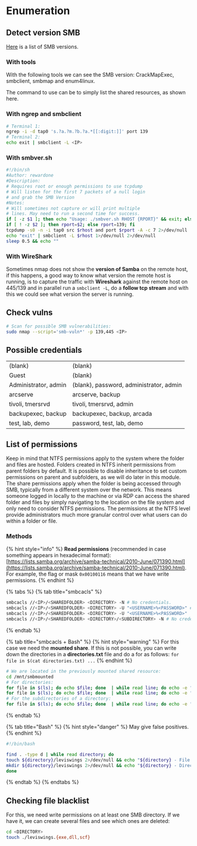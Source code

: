 # Enumeration

## Detect version SMB

[Here](theory-smb.md#versions) is a list of SMB versions.

### With tools

With the following tools we can see the SMB version: CrackMapExec, smbclient, smbmap and enum4linux.

The command to use can be to simply list the shared resources, as shown here.

### With ngrep and smbclient

```bash
# Terminal 1:
ngrep -i -d tap0 's.?a.?m.?b.?a.*[[:digit:]]' port 139
# Terminal 2:
echo exit | smbclient -L <IP>
```

### With smbver.sh

```bash
#!/bin/sh
#Author: rewardone
#Description:
# Requires root or enough permissions to use tcpdump
# Will listen for the first 7 packets of a null login
# and grab the SMB Version
#Notes:
# Will sometimes not capture or will print multiple
# lines. May need to run a second time for success.
if [ -z $1 ]; then echo "Usage: ./smbver.sh RHOST {RPORT}" && exit; else rhost=$1; fi
if [ ! -z $2 ]; then rport=$2; else rport=139; fi
tcpdump -s0 -n -i tap0 src $rhost and port $rport -A -c 7 2>/dev/null | grep -i "samba\|s.a.m" | tr -d '.' | grep -oP 'UnixSamba.*[0-9a-z]' | tr -d '\n' & echo -n "$rhost: " &
echo "exit" | smbclient -L $rhost 1>/dev/null 2>/dev/null
sleep 0.5 && echo ""
```

### With WireShark

Sometimes nmap does not show the **version of Samba** on the remote host, if this happens, a good way to know what version the remote host is running, is to capture the traffic with **Wireshark** against the remote host on 445/139 and in parallel run a `smbclient -L`, do a **follow tcp stream** and with this we could see what version the server is running.

## Check vulns

```bash
# Scan for possible SMB vulnerabilities:
sudo nmap --script='smb-vuln*' -p 139,445 <IP> 
```

## Possible credentials

|                      |                                         |
| -------------------- | --------------------------------------- |
| (blank)              | (blank)                                 |
| Guest                | (blank)                                 |
| Administrator, admin | (blank), password, administrator, admin |
| arcserve             | arcserve, backup                        |
| tivoli, tmersrvd     | tivoli, tmersrvd, admin                 |
| backupexec, backup   | backupexec, backup, arcada              |
| test, lab, demo      | password, test, lab, demo               |

## List of permissions

Keep in mind that NTFS permissions apply to the system where the folder and files are hosted. Folders created in NTFS inherit permissions from parent folders by default. It is possible to disable inheritance to set custom permissions on parent and subfolders, as we will do later in this module. The share permissions apply when the folder is being accessed through SMB, typically from a different system over the network. This means someone logged in locally to the machine or via RDP can access the shared folder and files by simply navigating to the location on the file system and only need to consider NTFS permissions. The permissions at the NTFS level provide administrators much more granular control over what users can do within a folder or file.

### Methods

{% hint style="info" %}
**Read permissions** (recommended in case something appears in hexadecimal format): [https://lists.samba.org/archive/samba-technical/2010-June/071390.html](https://lists.samba.org/archive/samba-technical/2010-June/071390.html). For example, the flag or mask `0x00100116` means that we have write permissions.
{% endhint %}

{% tabs %}
{% tab title="smbcacls" %}
```bash
smbcacls //<IP>/<SHAREDFOLDER> <DIRECTORY> -N # No credentials.
smbcacls //<IP>/<SHAREDFOLDER> <DIRECTORY> -U "<USERNAME>%<PASSWORD>" # With credentials.
smbcacls //<IP>/<SHAREDFOLDER> <DIRECTORY> -U "<USERNAME>%<PASSWORD>" | grep -i -E "<GROUP/USERNAME>" # Ex: EVERYONE
smbcacls //<IP>/<SHAREDFOLDER> <DIRECTORY>/<SUBDIRECTORY> -N # No credentials, in a subdirectory
```
{% endtab %}

{% tab title="smbcacls + Bash" %}
{% hint style="warning" %}
For this case we need the **mounted share**. If this is not possible, you can write down the directories in a **directories.txt** file and do a for as follows: `for file in $(cat directories.txt) ...`
{% endhint %}

```bash
# We are located in the previously mounted shared resource:
cd /mnt/smbmounted
# For directories:
for file in $(ls); do echo $file; done  | while read line; do echo -e "\n [*] $line:\n"; smbcacls //<IP>/<SHAREDFOLDER> $line -N; done
for file in $(ls); do echo $file; done  | while read line; do echo -e "\n [*] $line:\n"; smbcacls //<IP>/<SHAREDFOLDER> $line -N | grep -i "<GROUP/USERNAME>"; done
# For the subdirectories of a directory:
for file in $(ls); do echo $file; done  | while read line; do echo -e "\n [*] $line:\n"; smbcacls //<IP>/<SHAREDFOLDER> <DIRECTORY>/$line -N; done
```
{% endtab %}

{% tab title="Bash" %}
{% hint style="danger" %}
May give false positives.
{% endhint %}

```bash
#!/bin/bash

find . -type d | while read directory; do 
touch ${directory}/leviswings 2>/dev/null && echo "${directory} - File created" && rm ${directory}/leviswings
mkdir ${directory}/leviswings 2>/dev/null && echo "${directory} - Directory created" && rmdir ${directory}/leviswings
done
```
{% endtab %}
{% endtabs %}

## Checking file blacklist

For this, we need write permissions on at least one SMB directory. If we have it, we can create several files and see which ones are deleted:

```bash
cd <DIRECTORY>
touch ./leviswings.{exe,dll,scf}
```
